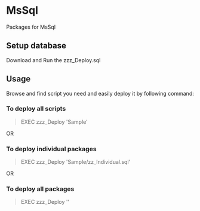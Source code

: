 # MsSql
Packages for MsSql 

## Setup database
Download and Run the zzz_Deploy.sql

## Usage 
Browse and find script you need and easily deploy it by following command: <br />

### To deploy all scripts 
> EXEC zzz_Deploy 'Sample' <br />

OR <br />

### To deploy individual packages
> EXEC zzz_Deploy 'Sample/zz_Individual.sql' <br />

OR <br />

### To deploy all packages
> EXEC zzz_Deploy '' <br />



